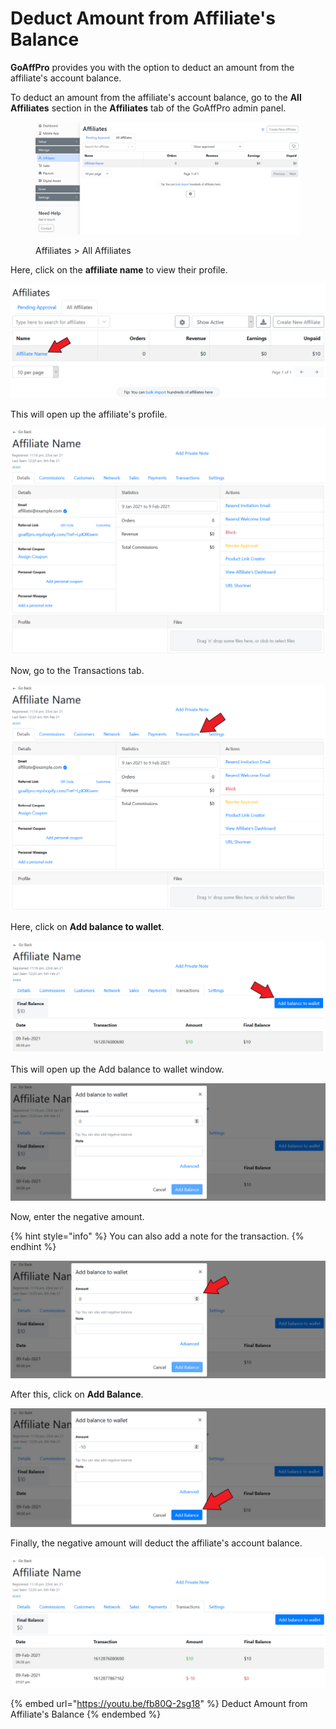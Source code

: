 # Deduct Amount from Affiliate's Balance

**GoAffPro** provides you with the option to deduct an amount from the affiliate's account balance.

To deduct an amount from the affiliate's account balance, go to the **All Affiliates** section in the **Affiliates** tab of the GoAffPro admin panel.

<figure><img src="../../../.gitbook/assets/image (3520).png" alt=""><figcaption><p>Affiliates > All Affiliates</p></figcaption></figure>

Here, click on the **affiliate name** to view their profile.

![Click on the affiliate's name](<../../../.gitbook/assets/Screenshot 2021-02-09 184349.png>)

This will open up the affiliate's profile.

![Affiliate Profile](<../../../.gitbook/assets/image (3010).png>)

Now, go to the Transactions tab.

![Transactions tab](<../../../.gitbook/assets/Screenshot 2021-02-09 184602.png>)

Here, click on **Add balance to wallet**.

![Click on Add balance to wallet](<../../../.gitbook/assets/Screenshot 2021-02-09 185027.png>)

This will open up the Add balance to wallet window.

![Add balance to wallet](<../../../.gitbook/assets/image (1484).png>)

Now, enter the negative amount.

{% hint style="info" %}
You can also add a note for the transaction.
{% endhint %}

![Enter the negative amount](<../../../.gitbook/assets/Screenshot 2021-02-09 185457.png>)

After this, click on **Add Balance**.

![Click on Add Balance](<../../../.gitbook/assets/Screenshot 2021-02-09 190650.png>)

Finally, the negative amount will deduct the affiliate's account balance.

![](<../../../.gitbook/assets/image (2109).png>)

{% embed url="https://youtu.be/fb80Q-2sg18" %}
Deduct Amount from Affiliate's Balance
{% endembed %}
